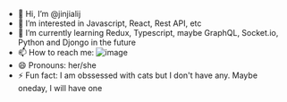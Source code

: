 - 👋 Hi, I’m @jinjialij
- 👀 I’m interested in Javascript, React, Rest API, etc
- 🌱 I’m currently learning Redux, Typescript, maybe GraphQL, Socket.io, Python and Djongo in the future
- 📫 How to reach me: ![image]({https://img.shields.io/badge/LinkedIn-0077B5?style=for-the-badge&logo=linkedin&logoColor=white}) 
- 😄 Pronouns: her/she
- ⚡ Fun fact: I am obssessed with cats but I don't have any. Maybe oneday, I will have one

<!---
jinjialij/jinjialij is a ✨ special ✨ repository because its `README.md` (this file) appears on your GitHub profile.
You can click the Preview link to take a look at your changes.
--->
